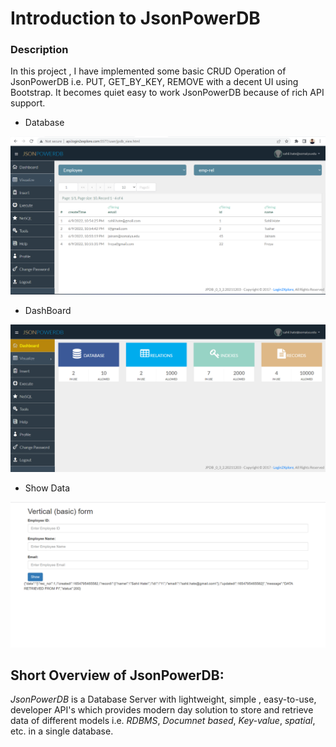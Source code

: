 # **Introduction to JsonPowerDB**

### Description

In this project , I have implemented some basic CRUD Operation of JsonPowerDB i.e. PUT, GET_BY_KEY, REMOVE with a decent UI using Bootstrap. It becomes quiet easy to work JsonPowerDB because of rich API support.

* Database

![UI](https://github.com/Sahil-Hate/JPDB/blob/main/images/ss1.png)

* DashBoard

![JsonPowerDB DashBoard](https://github.com/Sahil-Hate/JPDB/blob/main/images/ss2.png)

* Show Data

![Employee Databaase](https://github.com/Sahil-Hate/JPDB/blob/main/images/ss3.png)




## Short Overview of JsonPowerDB:
*JsonPowerDB* is a Database Server with lightweight, simple , easy-to-use, developer API's which provides modern day solution to store and retrieve data of different models i.e. _RDBMS_, _Documnet based_, _Key-value_, _spatial_, etc. in a single database.

